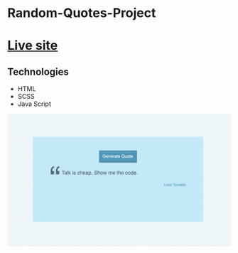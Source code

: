 # Random-Quotes-Project

<h1><a href="https://cocky-wozniak-0cd947.netlify.app/">Live site</a></h1>


## Technologies

- HTML
- SCSS
- Java Script

<img width="1675" src="https://raw.githubusercontent.com/ArnasLuksas/Random-Quotes-Project/master/img/Screenshot%202021-02-17%20at%2017.05.43.png">
